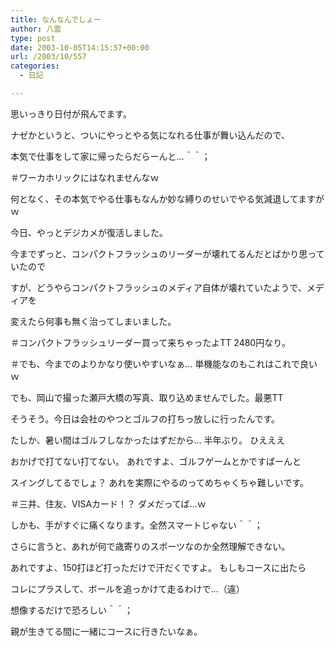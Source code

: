 ```yaml
---
title: なんなんでしょー
author: 八雲
type: post
date: 2003-10-05T14:15:57+00:00
url: /2003/10/557
categories:
  - 日記

---
```

思いっきり日付が飛んでます。
  
ナゼかというと、ついにやっとやる気になれる仕事が舞い込んだので、
  
本気で仕事をして家に帰ったらだらーんと…＾＾；
  
＃ワーカホリックにはなれませんなｗ
  
何となく、その本気でやる仕事もなんか妙な縛りのせいでやる気減退してますがｗ

今日、やっとデジカメが復活しました。
  
今までずっと、コンパクトフラッシュのリーダーが壊れてるんだとばかり思っていたので
  
すが、どうやらコンパクトフラッシュのメディア自体が壊れていたようで、メディアを
  
変えたら何事も無く治ってしまいました。
  
＃コンパクトフラッシュリーダー買って来ちゃったよTT 2480円なり。
  
＃でも、今までのよりかなり使いやすいなぁ… 単機能なのもこれはこれで良いｗ
  
でも、岡山で撮った瀬戸大橋の写真、取り込めませんでした。最悪TT

そうそう。今日は会社のやつとゴルフの打ちっ放しに行ったんです。
  
たしか、暑い間はゴルフしなかったはずだから… 半年ぶり。 ひえええ
  
おかげで打てない打てない。 あれですよ、ゴルフゲームとかですぱーんと
  
スイングしてるでしょ？ あれを実際にやるのってめちゃくちゃ難しいです。
  
＃三井、住友、VISAカード！？ ダメだってば…ｗ
  
しかも、手がすぐに痛くなります。全然スマートじゃない＾＾；
  
さらに言うと、あれが何で歳寄りのスポーツなのか全然理解できない。
  
あれですよ、150打ほど打っただけで汗だくですよ。 もしもコースに出たら
  
コレにプラスして、ボールを追っかけて走るわけで…（違）
  
想像するだけで恐ろしい＾＾；
  
親が生きてる間に一緒にコースに行きたいなぁ。